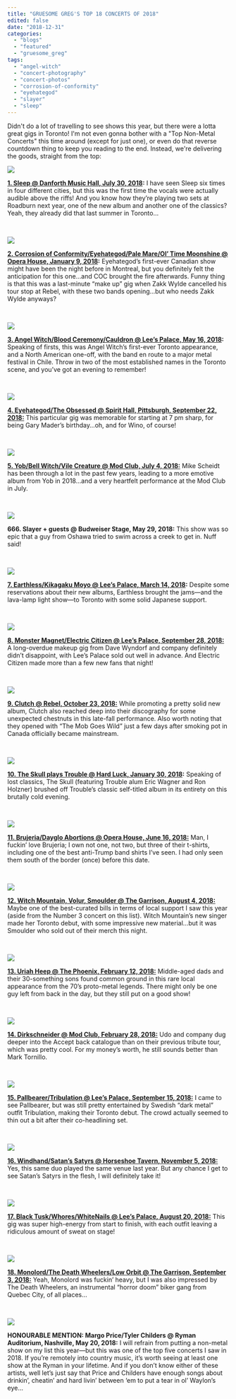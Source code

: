 ```yaml
---
title: "GRUESOME GREG'S TOP 18 CONCERTS OF 2018"
edited: false
date: "2018-12-31"
categories:
  - "blogs"
  - "featured"
  - "gruesome_greg"
tags:
  - "angel-witch"
  - "concert-photography"
  - "concert-photos"
  - "corrosion-of-conformity"
  - "eyehategod"
  - "slayer"
  - "sleep"
---
```


Didn't do a lot of travelling to see shows this year, but there were a lotta great gigs in Toronto! I'm not even gonna bother with a "Top Non-Metal Concerts" this time around (except for just one), or even do that reverse countdown thing to keep you reading to the end. Instead, we're delivering the goods, straight from the top:

[![](https://hellbound.ca/wp-content/uploads/2018/07/IMG_1181-1024x768.jpg)](https://hellbound.ca/wp-content/uploads/2018/07/IMG_1181.jpg)

**[1\. Sleep @ Danforth Music Hall, July 30, 2018](https://hellbound.ca/2018/07/amateur-concert-photography-hour-sleep-danforth-music-hall-july-30-2018/):** I have seen Sleep six times in four different cities, but this was the first time the vocals were actually audible above the riffs! And you know how they’re playing two sets at Roadburn next year, one of the new album and another one of the classics? Yeah, they already did that last summer in Toronto…

 

[![](https://hellbound.ca/wp-content/uploads/2018/01/IMG_0189-1024x768.jpg)](https://hellbound.ca/wp-content/uploads/2018/01/IMG_0189.jpg)

**[2\. Corrosion of Conformity/Eyehategod/Pale Mare/Ol’ Time Moonshine @ Opera House, January 9, 2018](https://hellbound.ca/2018/01/amateur-concert-photography-hour-coc-ehg-pale-mare-ol-time-moonshine-opera-house-january-9-2018/):** Eyehategod’s first-ever Canadian show might have been the night before in Montreal, but you definitely felt the anticipation for this one…and COC brought the fire afterwards. Funny thing is that this was a last-minute “make up” gig when Zakk Wylde cancelled his tour stop at Rebel, with these two bands opening…but who needs Zakk Wylde anyways?

 

[![](https://hellbound.ca/wp-content/uploads/2018/05/IMG_0730-1024x768.jpg)](https://hellbound.ca/wp-content/uploads/2018/05/IMG_0730.jpg)

**[3\. Angel Witch/Blood Ceremony/Cauldron @ Lee’s Palace, May 16, 2018](https://hellbound.ca/2018/05/amateur-concert-photography-hour-angel-witch-blood-ceremony-cauldron-lees-palace-may-16-2018/):** Speaking of firsts, this was Angel Witch’s first-ever Toronto appearance, and a North American one-off, with the band en route to a major metal festival in Chile. Throw in two of the most established names in the Toronto scene, and you’ve got an evening to remember!

 

[![](https://hellbound.ca/wp-content/uploads/2018/09/IMG_2011-1024x768.jpg)](https://hellbound.ca/wp-content/uploads/2018/09/IMG_2011.jpg)

[**4\. Eyehategod/The Obsessed @ Spirit Hall, Pittsburgh, September 22, 2018:**](https://hellbound.ca/2018/09/amateur-concert-photography-hour-eyehategod-the-obsessed-spirit-hall-pittsburgh-september-22-2018/) This particular gig was memorable for starting at 7 pm sharp, for being Gary Mader’s birthday…oh, and for Wino, of course!

 

[![](https://hellbound.ca/wp-content/uploads/2018/07/IMG_1086-1024x768.jpg)](https://hellbound.ca/wp-content/uploads/2018/07/IMG_1086.jpg)

[**5\. Yob/Bell Witch/Vile Creature @ Mod Club, July 4, 2018:**](https://hellbound.ca/2018/07/amateur-concert-photography-hour-yob-bell-witch-vile-creature-mod-club-july-4-2018/) Mike Scheidt has been through a lot in the past few years, leading to a more emotive album from Yob in 2018…and a very heartfelt performance at the Mod Club in July.

 

[![](https://hellbound.ca/wp-content/uploads/2018/12/IMG_5806-1024x768.jpg)](https://hellbound.ca/wp-content/uploads/2018/12/IMG_5806.jpg)

**666\. Slayer + guests @ Budweiser Stage, May 29, 2018:** This show was so epic that a guy from Oshawa tried to swim across a creek to get in. Nuff said!

 

[![](https://hellbound.ca/wp-content/uploads/2018/03/IMG_0512-1024x768.jpg)](https://hellbound.ca/wp-content/uploads/2018/03/IMG_0512.jpg)

**[7\. Earthless/Kikagaku Moyo @ Lee’s Palace, March 14, 2018](https://hellbound.ca/2018/03/amateur-concert-photography-hour-earthless-kikagaku-moyo-lees-palace-march-14-2018/):** Despite some reservations about their new albums, Earthless brought the jams—and the lava-lamp light show—to Toronto with some solid Japanese support.

 

[![](https://res.cloudinary.com/dy8mxogvn/image/upload/h_518,w_690/v1538621569/IMG_2161_voga6g.jpg)](https://res.cloudinary.com/dy8mxogvn/image/upload/v1538621569/IMG_2161_voga6g.jpg)

**[8\. Monster Magnet/Electric Citizen @ Lee’s Palace, September 28, 2018:](https://hellbound.ca/2018/09/amateur-concert-photography-hour-monster-magnet-electric-citizen-lees-palace-september-28-2018/)** A long-overdue makeup gig from Dave Wyndorf and company definitely didn’t disappoint, with Lee’s Palace sold out well in advance. And Electric Citizen made more than a few new fans that night!

 

[![](https://res.cloudinary.com/dy8mxogvn/image/upload/h_518,w_690/v1542508953/IMG_2347_ooidiq.jpg)](https://res.cloudinary.com/dy8mxogvn/image/upload/v1542508953/IMG_2347_ooidiq.jpg)

[**9\. Clutch @ Rebel, October 23, 2018:**](https://hellbound.ca/2018/10/amateur-concert-photography-hour-clutch-rebel-october-23-2018/) While promoting a pretty solid new album, Clutch also reached deep into their discography for some unexpected chestnuts in this late-fall performance. Also worth noting that they opened with “The Mob Goes Wild” just a few days after smoking pot in Canada officially became mainstream.

 

[![](https://hellbound.ca/wp-content/uploads/2018/01/IMG_0273-1024x768.jpg)](https://hellbound.ca/wp-content/uploads/2018/01/IMG_0273.jpg)

**[10\. The Skull plays Trouble @ Hard Luck, January 30, 2018](https://hellbound.ca/2018/01/the-skull-plays-trouble-hard-luck-january-30-2018/):** Speaking of lost classics, The Skull (featuring Trouble alum Eric Wagner and Ron Holzner) brushed off Trouble’s classic self-titled album in its entirety on this brutally cold evening.

 

[![](https://hellbound.ca/wp-content/uploads/2018/06/IMG_0959-1024x768.jpg)](https://hellbound.ca/wp-content/uploads/2018/06/IMG_0959.jpg)

[**11\. Brujeria/Dayglo Abortions @ Opera House, June 16, 2018:**](https://hellbound.ca/2018/06/amateur-concert-photography-hour-brujeria-dayglo-abortions-opera-house-june-16-2018/) Man, I fuckin’ love Brujeria; I own not one, not two, but three of their t-shirts, including one of the best anti-Trump band shirts I’ve seen. I had only seen them south of the border (once) before this date.

 

[![](https://hellbound.ca/wp-content/uploads/2018/08/IMG_1331-1024x768.jpg)](https://hellbound.ca/wp-content/uploads/2018/08/IMG_1331.jpg)

[**12\. Witch Mountain, Volur, Smoulder @ The Garrison, August 4, 2018:**](https://hellbound.ca/2018/08/amateur-concert-photography-hour-witch-mountain-volur-smoulder-the-garrison-august-4-2018/) Maybe one of the best-curated bills in terms of local support I saw this year (aside from the Number 3 concert on this list). Witch Mountain’s new singer made her Toronto debut, with some impressive new material…but it was Smoulder who sold out of their merch this night.

 

[![](https://hellbound.ca/wp-content/uploads/2018/02/IMG_0325-1024x768.jpg)](https://hellbound.ca/wp-content/uploads/2018/02/IMG_0325.jpg)

[**13\. Uriah Heep @ The Phoenix, February 12, 2018:**](https://hellbound.ca/2018/02/amateur-concert-photography-hour-uriah-heep-phoenix/) Middle-aged dads and their 30-something sons found common ground in this rare local appearance from the 70’s proto-metal legends. There might only be one guy left from back in the day, but they still put on a good show!

 

[![](https://hellbound.ca/wp-content/uploads/2018/03/IMG_0390-1024x768.jpg)](https://hellbound.ca/wp-content/uploads/2018/03/IMG_0390.jpg)

**[14\. Dirkschneider @ Mod Club, February 28, 2018:](https://hellbound.ca/2018/03/amateur-concert-photography-hour-dirkschneider-mod-club-february-28-2018/)** Udo and company dug deeper into the Accept back catalogue than on their previous tribute tour, which was pretty cool. For my money’s worth, he still sounds better than Mark Tornillo.

 

[![](https://res.cloudinary.com/dy8mxogvn/image/upload/h_518,w_690/v1537721646/IMG_1816_sglmqf.jpg)](https://res.cloudinary.com/dy8mxogvn/image/upload/v1537721646/IMG_1816_sglmqf.jpg)

[**15\. Pallbearer/Tribulation @ Lee’s Palace, September 15, 2018:**](https://hellbound.ca/2018/09/amateur-concert-photography-hour-pallbearer-tribulation-lees-palace-september-15-2018/) I came to see Pallbearer, but was still pretty entertained by Swedish “dark metal” outfit Tribulation, making their Toronto debut. The crowd actually seemed to thin out a bit after their co-headlining set.

 

[![](https://res.cloudinary.com/dy8mxogvn/image/upload/h_518,w_690/v1542508392/IMG_2501_eulcm4.jpg)](https://res.cloudinary.com/dy8mxogvn/image/upload/v1542508392/IMG_2501_eulcm4.jpg)

[**16\. Windhand/Satan’s Satyrs @ Horseshoe Tavern, November 5, 2018:**](https://hellbound.ca/2018/11/amateur-concert-photography-hour-windhand-satans-satyrs-horseshoe-tavern-november-5-2018/) Yes, this same duo played the same venue last year. But any chance I get to see Satan’s Satyrs in the flesh, I will definitely take it!

 

[![](https://hellbound.ca/wp-content/uploads/2018/08/IMG_1481-1024x768.jpg)](https://hellbound.ca/wp-content/uploads/2018/08/IMG_1481.jpg)

[**17\. Black Tusk/Whores/WhiteNails @ Lee’s Palace, August 20, 2018:**](https://hellbound.ca/2018/08/amateur-concert-photography-hour-black-tusk-whores-whitenails-lees-palace-august-20-2018/) This gig was super high-energy from start to finish, with each outfit leaving a ridiculous amount of sweat on stage!

 

[![](https://res.cloudinary.com/dy8mxogvn/image/upload/h_518,w_690/v1537723376/IMG_1634_xrjowl.jpg)](https://res.cloudinary.com/dy8mxogvn/image/upload/v1537723376/IMG_1634_xrjowl.jpg)

[**18\. Monolord/The Death Wheelers/Low Orbit @ The Garrison, September 3, 2018:**](https://hellbound.ca/2018/09/amateur-concert-photography-hour-monolord-the-death-wheelers-low-orbit-the-garrison-september-3-2018/) Yeah, Monolord was fuckin’ heavy, but I was also impressed by The Death Wheelers, an instrumental “horror doom” biker gang from Quebec City, of all places…

 

[![](https://hellbound.ca/wp-content/uploads/2018/12/IMG_0846-1024x768.jpg)](https://hellbound.ca/wp-content/uploads/2018/12/IMG_0846.jpg)

**HONOURABLE MENTION: Margo Price/Tyler Childers @ Ryman Auditorium, Nashville, May 20, 2018:** I will refrain from putting a non-metal show on my list this year—but this was one of the top five concerts I saw in 2018. If you’re remotely into country music, it’s worth seeing at least one show at the Ryman in your lifetime. And if you don’t know either of these artists, well let’s just say that Price and Childers have enough songs about drinkin’, cheatin’ and hard livin’ between ‘em to put a tear in ol’ Waylon’s eye…
